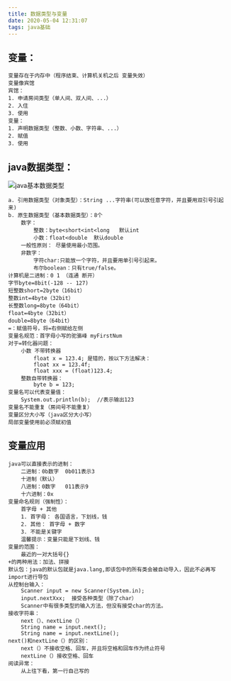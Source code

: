 ```yaml
---
title: 数据类型与变量
date: 2020-05-04 12:31:07
tags: java基础
---
```


## 变量：
<!-- more -->
    变量存在于内存中（程序结束、计算机关机之后 变量失效）
    变量像宾馆
    宾馆：
    1. 申请房间类型（单人间、双人间、...）
    2. 入住
    3. 使用
    变量：
    1. 声明数据类型（整数、小数、字符串、...）
    2. 赋值
    3. 使用
## java数据类型：
![java基本数据类型](https://s1.ax1x.com/2020/05/04/Y962cR.png)

    a. 引用数据类型（对象类型）：String ...字符串(可以放任意字符，并且要用双引号引起来)
    b. 原生数据类型（基本数据类型）：8个
        数字：
            整数：byte<short<int<long   默认int
            小数：float<double  默认double
        一般性原则： 尽量使用最小范围。
        非数字：
            字符char:只能放一个字符，并且要用单引号引起来。
            布尔boolean：只有true/false。
    计算机是二进制：0 1 （连通 断开）
    字节byte=8bit(-128 -- 127)
    短整数short=2byte（16bit）
    整数int=4byte（32bit）
    长整数long=8byte（64bit）
    float=4byte（32bit）
    double=8byte（64bit）
    =：赋值符号，将=右侧赋给左侧
    变量名规范：首字母小写的驼骆峰 myFirstNum
    对于=转化器问题：
        小数 不带转换器
            float x = 123.4; 是错的，按以下方法解决：
            float xx = 123.4f;
            float xxx = (float)123.4;
        整数自带转换器：
            byte b = 123;
    变量名可以代表变量值：
        System.out.println(b);  //表示输出123
    变量名不能重复（房间号不能重复）
    变量区分大小写（java区分大小写）
    局部变量使用前必须赋初值
 ## 变量应用
    java可以直接表示的进制：
        二进制：0b数字  0b011表示3
        十进制（默认）
        八进制：0数字   011表示9
        十六进制：0x
    变量命名规则（强制性）：
        首字母 + 其他
        1. 首字母： 各国语言，下划线，钱
        2. 其他： 首字母 + 数字
        3. 不能是关键字
        温馨提示：变量只能是下划线、钱
    变量的范围：
        最近的一对大括号{}
    +的两种用法：加法、拼接
    默认包：java的默认包就是java.lang,即该包中的所有类会被自动导入，因此不必再写 import进行导包
    从控制台输入：
        Scanner input = new Scanner(System.in);
        input.nextXxx;  接受各种类型（除了char）
        Scanner中有很多类型的输入方法，但没有接受char的方法。
    接收字符串：
        next（）、nextLine（）
        String name = input.next();
        String name = input.nextLine();
    next()和nextLine（）的区别：
        next（）不接收空格、回车，并且将空格和回车作为终止符号
        nextLine（）接收空格、回车
    阅读异常：
        从上往下看，第一行自己写的
        
